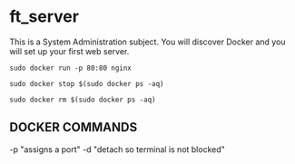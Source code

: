 # ft_server
This is a System Administration subject. You will discover Docker and you will set up your first web server.

```
sudo docker run -p 80:80 nginx 
```
```
sudo docker stop $(sudo docker ps -aq)
```
```
sudo docker rm $(sudo docker ps -aq)  
```

## DOCKER COMMANDS
 -p "assigns a port"
 -d "detach so terminal is not blocked"
 